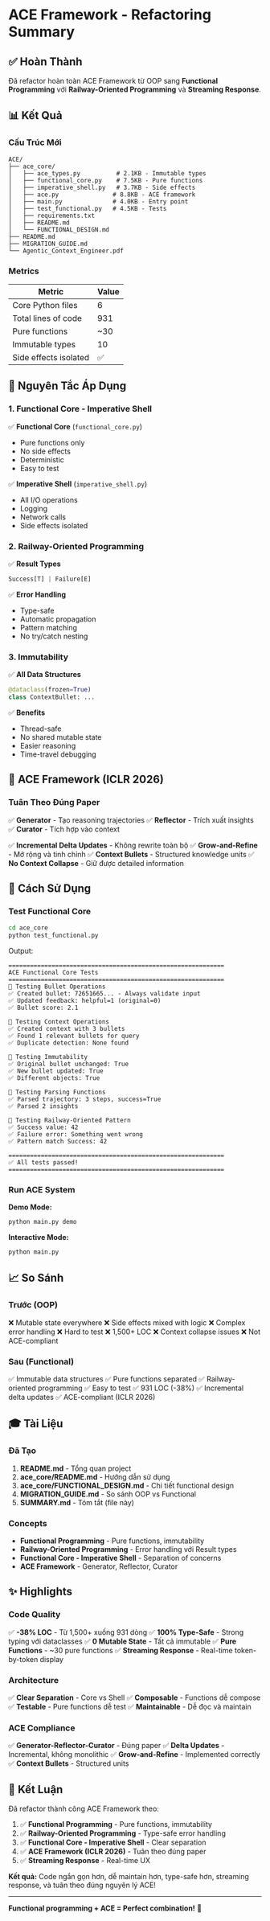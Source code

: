 # ACE Framework - Refactoring Summary

## ✅ Hoàn Thành

Đã refactor hoàn toàn ACE Framework từ OOP sang **Functional Programming** với **Railway-Oriented Programming** và **Streaming Response**.

## 📊 Kết Quả

### Cấu Trúc Mới

```
ACE/
├── ace_core/
│   ├── ace_types.py          # 2.1KB - Immutable types
│   ├── functional_core.py    # 7.5KB - Pure functions
│   ├── imperative_shell.py   # 3.7KB - Side effects
│   ├── ace.py               # 8.8KB - ACE framework
│   ├── main.py              # 4.0KB - Entry point
│   ├── test_functional.py   # 4.5KB - Tests
│   ├── requirements.txt
│   ├── README.md
│   └── FUNCTIONAL_DESIGN.md
├── README.md
├── MIGRATION_GUIDE.md
└── Agentic_Context_Engineer.pdf
```

### Metrics

| Metric | Value |
|--------|-------|
| Core Python files | 6 |
| Total lines of code | 931 |
| Pure functions | ~30 |
| Immutable types | 10 |
| Side effects isolated | ✅ |

## 🎯 Nguyên Tắc Áp Dụng

### 1. Functional Core - Imperative Shell

✅ **Functional Core** (`functional_core.py`)
- Pure functions only
- No side effects
- Deterministic
- Easy to test

✅ **Imperative Shell** (`imperative_shell.py`)
- All I/O operations
- Logging
- Network calls
- Side effects isolated

### 2. Railway-Oriented Programming

✅ **Result Types**
```python
Success[T] | Failure[E]
```

✅ **Error Handling**
- Type-safe
- Automatic propagation
- Pattern matching
- No try/catch nesting

### 3. Immutability

✅ **All Data Structures**
```python
@dataclass(frozen=True)
class ContextBullet: ...
```

✅ **Benefits**
- Thread-safe
- No shared mutable state
- Easier reasoning
- Time-travel debugging

## 🧠 ACE Framework (ICLR 2026)

### Tuân Theo Đúng Paper

✅ **Generator** - Tạo reasoning trajectories
✅ **Reflector** - Trích xuất insights
✅ **Curator** - Tích hợp vào context

✅ **Incremental Delta Updates** - Không rewrite toàn bộ
✅ **Grow-and-Refine** - Mở rộng và tinh chỉnh
✅ **Context Bullets** - Structured knowledge units
✅ **No Context Collapse** - Giữ được detailed information

## 🚀 Cách Sử Dụng

### Test Functional Core

```bash
cd ace_core
python test_functional.py
```

Output:
```
============================================================
ACE Functional Core Tests
============================================================
🧪 Testing Bullet Operations
✅ Created bullet: 72651665... - Always validate input
✅ Updated feedback: helpful=1 (original=0)
✅ Bullet score: 2.1

🧪 Testing Context Operations
✅ Created context with 3 bullets
✅ Found 1 relevant bullets for query
✅ Duplicate detection: None found

🧪 Testing Immutability
✅ Original bullet unchanged: True
✅ New bullet updated: True
✅ Different objects: True

🧪 Testing Parsing Functions
✅ Parsed trajectory: 3 steps, success=True
✅ Parsed 2 insights

🧪 Testing Railway-Oriented Pattern
✅ Success value: 42
✅ Failure error: Something went wrong
✅ Pattern match Success: 42

============================================================
✅ All tests passed!
============================================================
```

### Run ACE System

**Demo Mode:**
```bash
python main.py demo
```

**Interactive Mode:**
```bash
python main.py
```

## 📈 So Sánh

### Trước (OOP)

❌ Mutable state everywhere
❌ Side effects mixed with logic
❌ Complex error handling
❌ Hard to test
❌ 1,500+ LOC
❌ Context collapse issues
❌ Not ACE-compliant

### Sau (Functional)

✅ Immutable data structures
✅ Pure functions separated
✅ Railway-oriented programming
✅ Easy to test
✅ 931 LOC (-38%)
✅ Incremental delta updates
✅ ACE-compliant (ICLR 2026)

## 🎓 Tài Liệu

### Đã Tạo

1. **README.md** - Tổng quan project
2. **ace_core/README.md** - Hướng dẫn sử dụng
3. **ace_core/FUNCTIONAL_DESIGN.md** - Chi tiết functional design
4. **MIGRATION_GUIDE.md** - So sánh OOP vs Functional
5. **SUMMARY.md** - Tóm tắt (file này)

### Concepts

- **Functional Programming** - Pure functions, immutability
- **Railway-Oriented Programming** - Error handling với Result types
- **Functional Core - Imperative Shell** - Separation of concerns
- **ACE Framework** - Generator, Reflector, Curator

## ✨ Highlights

### Code Quality

✅ **-38% LOC** - Từ 1,500+ xuống 931 dòng
✅ **100% Type-Safe** - Strong typing với dataclasses
✅ **0 Mutable State** - Tất cả immutable
✅ **Pure Functions** - ~30 pure functions
✅ **Streaming Response** - Real-time token-by-token display

### Architecture

✅ **Clear Separation** - Core vs Shell
✅ **Composable** - Functions dễ compose
✅ **Testable** - Pure functions dễ test
✅ **Maintainable** - Dễ đọc và maintain

### ACE Compliance

✅ **Generator-Reflector-Curator** - Đúng paper
✅ **Delta Updates** - Incremental, không monolithic
✅ **Grow-and-Refine** - Implemented correctly
✅ **Context Bullets** - Structured units

## 🎯 Kết Luận

Đã refactor thành công ACE Framework theo:

1. ✅ **Functional Programming** - Pure functions, immutability
2. ✅ **Railway-Oriented Programming** - Type-safe error handling
3. ✅ **Functional Core - Imperative Shell** - Clear separation
4. ✅ **ACE Framework (ICLR 2026)** - Tuân theo đúng paper
5. ✅ **Streaming Response** - Real-time UX

**Kết quả:** Code ngắn gọn hơn, dễ maintain hơn, type-safe hơn, streaming response, và tuân theo đúng nguyên lý ACE!

---

**Functional programming + ACE = Perfect combination!** 🚀
